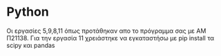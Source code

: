 # Python
Οι εργασίες 5,9,8,11 όπως προτάθηκαν απο το πρόγραμμα σας με ΑΜ Π21138. Για την εργασία 11 χρειάστηκε να εγκαταστήσω με pip install τα scipy και pandas
